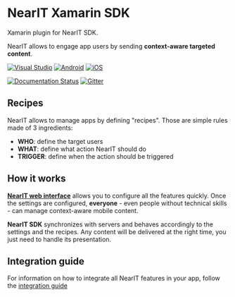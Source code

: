 # NearIT Xamarin SDK
Xamarin plugin for NearIT SDK.

NearIT allows to engage app users by sending **context-aware targeted content**.

[![Visual Studio](https://img.shields.io/badge/Visual%20Studio-7.2-orange.svg)](https://www.visualstudio.com/)
[![Android](https://img.shields.io/badge/Android-15%2B-blue.svg?style=flat)](https://developer.android.com/about/dashboards/index.html#Platform)
[![iOS](https://img.shields.io/badge/iOS-9-blue.svg)](https://developer.apple.com/ios/)

[![Documentation Status](https://readthedocs.org/projects/nearit-ios/badge/?version=latest)](http://nearit-xamarin-sdk.readthedocs.io/en/latest/?badge=latest)
[![Gitter](https://img.shields.io/gitter/room/nearit/Lobby.svg)](https://gitter.im/nearit/Lobby)

## Recipes

NearIT allows to manage apps by defining "recipes". Those are simple rules made of 3 ingredients:

* **WHO**: define the target users
* **WHAT**: define what action NearIT should do
* **TRIGGER**: define when the action should be triggered

## How it works

<a href="https://go.nearit.com/" target="_blank">**NearIT web interface**</a> allows you to configure all the features quickly.
Once the settings are configured, **everyone** - even people without technical skills - can manage context-aware mobile content.

**NearIT SDK** synchronizes with servers and behaves accordingly to the settings and the recipes. Any content will be delivered at the right time, you just need to handle its presentation.

## Integration guide

For information on how to integrate all NearIT features in your app, follow the [integration guide](http://nearit-xamarin-sdk.readthedocs.io/en/latest/)
